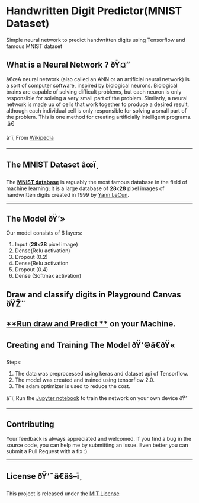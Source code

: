 # Handwritten Digit Predictor(MNIST Dataset)
Simple neural network to predict handwritten digits using Tensorflow and famous MNIST dataset


## What is a Neural Network ? ðŸ¤”

â€œA neural network (also called an ANN or an artificial neural network) is a sort of computer software, inspired by biological neurons. Biological brains are capable of solving difficult problems, but each neuron is only responsible for solving a very small part of the problem. Similarly, a neural network is made up of cells that work together to produce a desired result, although each individual cell is only responsible for solving a small part of the problem. This is one method for creating artificially intelligent programs. .â€

â˜ï¸ From [Wikipedia](https://simple.wikipedia.org/wiki/Artificial_neural_network)

---

## The MNIST Dataset âœï¸

The [**MNIST database**](https://en.wikipedia.org/wiki/MNIST_database) is arguably the most famous database in the field of machine learning; it is a large database of **28**x**28** pixel images of handwritten digits created in 1999 by [Yann LeCun](http://yann.lecun.com/).

---

## The Model ðŸ’»

Our model consists of 6 layers:

1. Input (**28**x**28** pixel image)
2. Dense(Relu activation)
3. Dropout (0.2)
4. Dense(Relu activation
5. Dropout (0.4)
6. Dense (Softmax activation)



## Draw and classify digits in Playground Canvas ðŸŽ¨

[**Run draw and Predict **](https://github.com/sandeep021/Handwritten-digit-predictor-using-MNIST-data-set) on your Machine.
---

## Creating and Training The Model ðŸ‘©â€ðŸ«
Steps:

1. The data was preprocessed using keras and dataset api of Tensorflow. 
2. The model was created and trained using tensorflow 2.0.
3. The adam optimizer is used to reduce the cost.

â˜ï¸ Run the [Jupyter notebook](https://github.com/sandeep021/Handwritten-digit-predictor-using-MNIST-data-set/blob/master/Model_predictor.ipynb) to train the network on your own device ðŸ’¯

---

## Contributing
Your feedback is always appreciated and welcomed. If you find a bug in the source code, you can help me by submitting an issue. Even better you can submit a Pull Request with a fix :)

---

## License ðŸ‘¨â€âš–ï¸

This project is released under the [MIT License](LICENSE)

